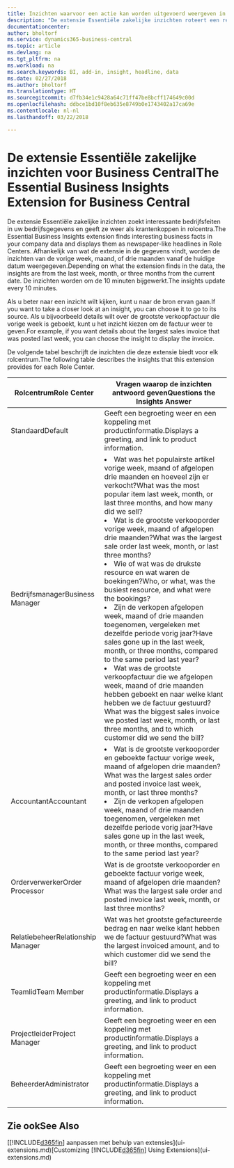 ```yaml
---
title: Inzichten waarvoor een actie kan worden uitgevoerd weergeven in rolcentra | Microsoft Docs
description: "De extensie Essentiële zakelijke inzichten roteert een reeks zakelijke inzichten in rolcentra."
documentationcenter: 
author: bholtorf
ms.service: dynamics365-business-central
ms.topic: article
ms.devlang: na
ms.tgt_pltfrm: na
ms.workload: na
ms.search.keywords: BI, add-in, insight, headline, data
ms.date: 02/27/2018
ms.author: bholtorf
ms.translationtype: HT
ms.sourcegitcommit: d7fb34e1c9428a64c71ff47be8bcff174649c00d
ms.openlocfilehash: ddbce1bd10f8eb635e8749b0e1743402a17ca69e
ms.contentlocale: nl-nl
ms.lasthandoff: 03/22/2018

---
```


# <a name="the-essential-business-insights-extension-for-business-central"></a><span data-ttu-id="33952-103">De extensie Essentiële zakelijke inzichten voor Business Central</span><span class="sxs-lookup"><span data-stu-id="33952-103">The Essential Business Insights Extension for Business Central</span></span>
<span data-ttu-id="33952-104">De extensie Essentiële zakelijke inzichten zoekt interessante bedrijfsfeiten in uw bedrijfsgegevens en geeft ze weer als krantenkoppen in rolcentra.</span><span class="sxs-lookup"><span data-stu-id="33952-104">The Essential Business Insights extension finds interesting business facts in your company data and displays them as newspaper-like headlines in Role Centers.</span></span> <span data-ttu-id="33952-105">Afhankelijk van wat de extensie in de gegevens vindt, worden de inzichten van de vorige week, maand, of drie maanden vanaf de huidige datum weergegeven.</span><span class="sxs-lookup"><span data-stu-id="33952-105">Depending on what the extension finds in the data, the insights are from the last week, month, or three months from the current date.</span></span> <span data-ttu-id="33952-106">De inzichten worden om de 10 minuten bijgewerkt.</span><span class="sxs-lookup"><span data-stu-id="33952-106">The insights update every 10 minutes.</span></span>  

<span data-ttu-id="33952-107">Als u beter naar een inzicht wilt kijken, kunt u naar de bron ervan gaan.</span><span class="sxs-lookup"><span data-stu-id="33952-107">If you want to take a closer look at an insight, you can choose it to go to its source.</span></span> <span data-ttu-id="33952-108">Als u bijvoorbeeld details wilt over de grootste verkoopfactuur die vorige week is geboekt, kunt u het inzicht kiezen om de factuur weer te geven.</span><span class="sxs-lookup"><span data-stu-id="33952-108">For example, if you want details about the largest sales invoice that was posted last week, you can choose the insight to display the invoice.</span></span>

<span data-ttu-id="33952-109">De volgende tabel beschrijft de inzichten die deze extensie biedt voor elk rolcentrum.</span><span class="sxs-lookup"><span data-stu-id="33952-109">The following table describes the insights that this extension provides for each Role Center.</span></span>

|<span data-ttu-id="33952-110">Rolcentrum</span><span class="sxs-lookup"><span data-stu-id="33952-110">Role Center</span></span>|<span data-ttu-id="33952-111">Vragen waarop de inzichten antwoord geven</span><span class="sxs-lookup"><span data-stu-id="33952-111">Questions the Insights Answer</span></span>|
|----|-----|
|<span data-ttu-id="33952-112">Standaard</span><span class="sxs-lookup"><span data-stu-id="33952-112">Default</span></span>|<span data-ttu-id="33952-113">Geeft een begroeting weer en een koppeling met productinformatie.</span><span class="sxs-lookup"><span data-stu-id="33952-113">Displays a greeting, and link to product information.</span></span>|
|<span data-ttu-id="33952-114">Bedrijfsmanager</span><span class="sxs-lookup"><span data-stu-id="33952-114">Business Manager</span></span>|<li> <span data-ttu-id="33952-115">Wat was het populairste artikel vorige week, maand of afgelopen drie maanden en hoeveel zijn er verkocht?</span><span class="sxs-lookup"><span data-stu-id="33952-115">What was the most popular item last week, month, or last three months, and how many did we sell?</span></span><br><li> <span data-ttu-id="33952-116">Wat is de grootste verkooporder vorige week, maand of afgelopen drie maanden?</span><span class="sxs-lookup"><span data-stu-id="33952-116">What was the largest sale order last week, month, or last three months?</span></span><br><li> <span data-ttu-id="33952-117">Wie of wat was de drukste resource en wat waren de boekingen?</span><span class="sxs-lookup"><span data-stu-id="33952-117">Who, or what, was the busiest resource, and what were the bookings?</span></span><br><li> <span data-ttu-id="33952-118">Zijn de verkopen afgelopen week, maand of drie maanden toegenomen, vergeleken met dezelfde periode vorig jaar?</span><span class="sxs-lookup"><span data-stu-id="33952-118">Have sales gone up in the last week, month, or three months, compared to the same period last year?</span></span><br><li> <span data-ttu-id="33952-119">Wat was de grootste verkoopfactuur die we afgelopen week, maand of drie maanden hebben geboekt en naar welke klant hebben we de factuur gestuurd?</span><span class="sxs-lookup"><span data-stu-id="33952-119">What was the biggest sales invoice we posted last week, month, or last three months, and to which customer did we send the bill?</span></span></li> |
|<span data-ttu-id="33952-120">Accountant</span><span class="sxs-lookup"><span data-stu-id="33952-120">Accountant</span></span>|<li> <span data-ttu-id="33952-121">Wat is de grootste verkooporder en geboekte factuur vorige week, maand of afgelopen drie maanden?</span><span class="sxs-lookup"><span data-stu-id="33952-121">What was the largest sales order and posted invoice last week, month, or last three months?</span></span><br><li> <span data-ttu-id="33952-122">Zijn de verkopen afgelopen week, maand of drie maanden toegenomen, vergeleken met dezelfde periode vorig jaar?</span><span class="sxs-lookup"><span data-stu-id="33952-122">Have sales gone up in the last week, month, or three months, compared to the same period last year?</span></span> |
|<span data-ttu-id="33952-123">Orderverwerker</span><span class="sxs-lookup"><span data-stu-id="33952-123">Order Processor</span></span>| <span data-ttu-id="33952-124">Wat is de grootste verkooporder en geboekte factuur vorige week, maand of afgelopen drie maanden?</span><span class="sxs-lookup"><span data-stu-id="33952-124">What was the largest sale order and posted invoice last week, month, or last three months?</span></span>|
|<span data-ttu-id="33952-125">Relatiebeheer</span><span class="sxs-lookup"><span data-stu-id="33952-125">Relationship Manager</span></span>| <span data-ttu-id="33952-126">Wat was het grootste gefactureerde bedrag en naar welke klant hebben we de factuur gestuurd?</span><span class="sxs-lookup"><span data-stu-id="33952-126">What was the largest invoiced amount, and to which customer did we send the bill?</span></span>|
|<span data-ttu-id="33952-127">Teamlid</span><span class="sxs-lookup"><span data-stu-id="33952-127">Team Member</span></span>| <span data-ttu-id="33952-128">Geeft een begroeting weer en een koppeling met productinformatie.</span><span class="sxs-lookup"><span data-stu-id="33952-128">Displays a greeting, and link to product information.</span></span>|
|<span data-ttu-id="33952-129">Projectleider</span><span class="sxs-lookup"><span data-stu-id="33952-129">Project Manager</span></span>| <span data-ttu-id="33952-130">Geeft een begroeting weer en een koppeling met productinformatie.</span><span class="sxs-lookup"><span data-stu-id="33952-130">Displays a greeting, and link to product information.</span></span>|
|<span data-ttu-id="33952-131">Beheerder</span><span class="sxs-lookup"><span data-stu-id="33952-131">Administrator</span></span>| <span data-ttu-id="33952-132">Geeft een begroeting weer en een koppeling met productinformatie.</span><span class="sxs-lookup"><span data-stu-id="33952-132">Displays a greeting, and link to product information.</span></span>|

## <a name="see-also"></a><span data-ttu-id="33952-133">Zie ook</span><span class="sxs-lookup"><span data-stu-id="33952-133">See Also</span></span>
<span data-ttu-id="33952-134">[[!INCLUDE[d365fin](includes/d365fin_md.md)] aanpassen met behulp van extensies](ui-extensions.md)</span><span class="sxs-lookup"><span data-stu-id="33952-134">[Customizing [!INCLUDE[d365fin](includes/d365fin_md.md)] Using Extensions](ui-extensions.md)</span></span>
